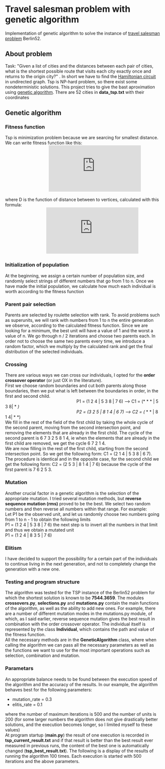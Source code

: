 # Travel salesman problem with genetic algorithm
Implementation of genetic algorithm to solve the instance of [travel salesman problem](https://en.wikipedia.org/wiki/Travelling_salesman_problem) Berlin52.

## About problem
Task:  "Given a list of cities and the distances between each pair of cities, what is the shortest possible route that visits each city exactly once and returns to the origin city?" . In short we have to find the [Hamiltonian circuit](https://en.wikipedia.org/wiki/Hamiltonian_path) in undirected graph.
Tsp is NP-hard problem, so there exist some nondeterministic solutions. This project tries to give the bast aproximation using [genetic algorithm](https://en.wikipedia.org/wiki/Genetic_algorithm). There are 52 cities in **data_tsp.txt** with their coordinates

## Genetic algorithm
### Fitness function
Tsp is minimization problem because we are searcing for smallest distance. We can write fitness function like this:
 &nbsp; &nbsp; &nbsp; &nbsp; &nbsp; &nbsp; &nbsp; &nbsp; &nbsp; &nbsp; &nbsp; &nbsp; &nbsp; &nbsp; &nbsp; &nbsp; &nbsp; &nbsp; &nbsp; &nbsp; &nbsp; &nbsp; &nbsp; &nbsp; &nbsp; &nbsp; &nbsp; &nbsp; &nbsp; &nbsp; &nbsp; &nbsp; &nbsp; &nbsp; &nbsp; &nbsp; &nbsp; &nbsp; &nbsp; &nbsp; &nbsp; &nbsp; &nbsp; &nbsp; &nbsp; &nbsp; &nbsp; &nbsp; &nbsp; &nbsp; 
![first eqation](https://latex.codecogs.com/gif.latex?%5C%5BI_d%3D%5Csum%5E%7Bn-1%7D_%7Bi%3D1%7D%7BD%7D%5Cleft%28v_1%2Cv_%7B1&plus;i%7D%5Cright%29&plus;D%5Cleft%28v_%7Bn%5C%20%7D%2Cv_1%5Cright%29%5D%5C)

where D is the function of distance between to vertices, calculated with this formula:
 &nbsp; &nbsp; &nbsp; &nbsp; &nbsp; &nbsp; &nbsp; &nbsp; &nbsp; &nbsp; &nbsp; &nbsp; &nbsp; &nbsp; &nbsp; &nbsp; &nbsp; &nbsp; &nbsp; &nbsp; &nbsp; &nbsp; &nbsp; &nbsp; &nbsp; &nbsp; &nbsp; &nbsp; &nbsp; &nbsp; &nbsp; &nbsp; &nbsp; &nbsp; &nbsp; &nbsp; &nbsp; &nbsp; &nbsp; &nbsp; &nbsp; &nbsp; &nbsp; &nbsp; &nbsp; &nbsp; &nbsp; &nbsp; &nbsp; &nbsp;
  &nbsp; &nbsp; &nbsp; &nbsp; &nbsp; &nbsp; &nbsp; &nbsp; &nbsp; &nbsp; &nbsp; &nbsp; &nbsp; &nbsp; &nbsp; &nbsp; &nbsp; &nbsp; &nbsp; &nbsp; &nbsp; &nbsp; &nbsp; &nbsp;
![second_equation](https://latex.codecogs.com/gif.latex?%5Cinline%20%5Cdpi%7B120%7D%20%5C%5BD%5Cleft%28n_i%2C%5C%20%5C%20n_j%5Cright%29%3D%5Csqrt%7B%7B%5Cleft%28x_i-x_j%5Cright%29%7D%5E2&plus;%7B%5Cleft%28y_i-y_j%5Cright%29%7D%5E2%7D%5C%5D)

### Initialization of population
At the beginning, we assign a certain number of population size, and randomly select strings of different numbers that go from 1 to n. Once we have made the initial population, we calculate how much each individual is worth according to the fitness function

### Parent pair selection
Parents are selected by roulette selection with rank. To avoid problems such as superunits, we will rank with numbers from 1 to n the entire generation we observe, according to the calculated fitness function. Since we are looking for a minimum, the best unit will have a value of 1 and the worst a value of n. We go through n / 2 iterations and choose two parents each. In order not to choose the same two parents every time, we introduce a random factor, which we multiply by the calculated rank and get the final distribution of the selected individuals.

### Crossing
There are various ways we can cross our individuals, I opted for the **order crossover operator** (or just OX in the literature). <br />
First we choose random boundaries and cut both parents along those boundaries, then we put what is left between the boundaries in order, in the first and second child. <br />
&nbsp;&nbsp;&nbsp;&nbsp;&nbsp;&nbsp;&nbsp;&nbsp;&nbsp;&nbsp;&nbsp;&nbsp;&nbsp;&nbsp;&nbsp;&nbsp;&nbsp;&nbsp;&nbsp;&nbsp;&nbsp;&nbsp;&nbsp;&nbsp;&nbsp;&nbsp;&nbsp;&nbsp;&nbsp;&nbsp;&nbsp;&nbsp;&nbsp;&nbsp;&nbsp;&nbsp;&nbsp;&nbsp;&nbsp;&nbsp;&nbsp;&nbsp;&nbsp;&nbsp;&nbsp;&nbsp;&nbsp;&nbsp;&nbsp;&nbsp;&nbsp;&nbsp;&nbsp;&nbsp;&nbsp;&nbsp;&nbsp;&nbsp;
P1 = (1 2 4 | 5 3 8 | 7 6)    -->    C1 = (* * * | 5 3 8| * *) <br />
&nbsp;&nbsp;&nbsp;&nbsp;&nbsp;&nbsp;&nbsp;&nbsp;&nbsp;&nbsp;&nbsp;&nbsp;&nbsp;&nbsp;&nbsp;&nbsp;&nbsp;&nbsp;&nbsp;&nbsp;&nbsp;&nbsp;&nbsp;&nbsp;&nbsp;&nbsp;&nbsp;&nbsp;&nbsp;&nbsp;&nbsp;&nbsp;&nbsp;&nbsp;&nbsp;&nbsp;&nbsp;&nbsp;&nbsp;&nbsp;&nbsp;&nbsp;&nbsp;&nbsp;&nbsp;&nbsp;&nbsp;&nbsp;&nbsp;&nbsp;&nbsp;&nbsp;&nbsp;&nbsp;&nbsp;&nbsp;&nbsp;&nbsp;
P2 = (3 2 5 | 8 1 4 | 6 7)    -->    C2 = (* * * | 8 1 4| * *) <br />
We fill in the rest of the field of the first child by taking the whole cycle of the second parent, moving from the second intersection point, and removing the elements that are already in the first child.
The cycle of the second parent is 6 7 3 2 5 8 1 4, ie when the elements that are already in the first child are removed, we get the cycle 6 7 2 1 4. <br />
We are now filling in the rest of the first child, starting from the second intersection point. So we get the following form: C1 = (2 1 4 | 5 3 8 | 6 7). The procedure is identical and in the opposite case, for the second child we get the following form: C2 = (2 5 3 | 8 1 4 | 7 6) because the cycle of the first parent is 7 6 2 5 3.

### Mutation
Another crucial factor in a genetic algorithm is the selection of the appropriate mutation. I tried several mutation methods, but **reverse sequence mutation (rms)** proved to be the best. We select two random numbers and then reverse all numbers within that range. For example: <br />
Let P1 be the observed unit, and let us randomly choose two numbers going from 1 to n - 1 to obtain the following limits <br />
P1 = (1 2 4 | 5 3 8 | 7 6)
the next step is to invert all the numbers in that limit and thus we obtain a mutated unit <br /> P1 = (1 2 4 | 8 3 5 | 7 6)

### Elitism
I have decided to support the possibility for a certain part of the individuals to continue living in the next generation, and not to completely change the generation with a new one.

### Testing and program structure
The algorithm was tested for the TSP instance of the Berlin52 problem for which the shortest solution is known to be **7544.3659**. The modules **crossovers.py**, **selections.py** and **mutations.py** contain the main functions of the algorithm, as well as the ability to add new ones. For example, there are a number of different mutation modes in the mutations.py module, of which, as I said earlier, reverse sequence mutation gives the best result in combination with the order crossover operator.
The individual itself is represented by the class **Individual**, which contains the path and value of the fitness function. <br />
All the necessary methods are in the **GeneticAlgorithm** class, where when calling the algorithm we can pass all the necessary parameters as well as the functions we want to use for the most important operations such as selection, combination and mutation.

### Parametars
An appropriate balance needs to be found between the execution speed of the algorithm and the accuracy of the results. In our example, the algorithm behaves best for the following parameters: <br />
- mutation_rate = 0.3 <br />
- elitis_rate = 0.1 <br />

where the number of maximum iterations is 500 and the number of units is 200 (for some larger numbers the algorithm does not give drastically better solutions, and the execution becomes longer, so I limited myself to these values) <br />
At program startup (**main.py**) the result of one execution is recorded in **tsp_current_result.txt** and if that result is better than the best result ever measured in previous runs, the content of the best one is automatically changed (**tsp_best_result.txt**). The following is a display of the results of running the algorithm 100 times. Each execution is started with 500 iterations and the above parameters. 









